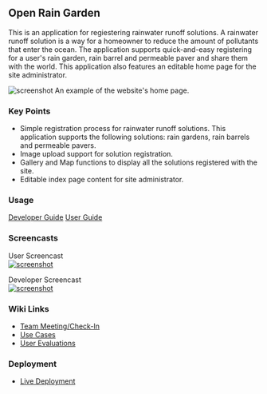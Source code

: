 ## Open Rain Garden

This is an application for regiestering rainwater runoff solutions. A rainwater runoff solution is a way for a homeowner to reduce the amount of pollutants that enter the ocean. The application supports quick-and-easy registering for a user's rain garden, rain barrel and permeable paver and share them with the world. This application also features an editable home page for the site administrator. 

![screenshot](https://raw.githubusercontent.com/OpenRainGarden/OpenRainGarden/version-1.1/public/usecase3/homepage.jpg)
An example of the website's home page.

### Key Points
- Simple registration process for rainwater runoff solutions. This application supports the following solutions: rain gardens, rain barrels and permeable pavers.
- Image upload support for solution registration.
- Gallery and Map functions to display all the solutions registered with the site.
- Editable index page content for site administrator.

### Usage

[Developer Guide](https://github.com/OpenRainGarden/OpenRainGarden/wiki/Developer-Guide)
[User Guide](https://github.com/OpenRainGarden/OpenRainGarden/wiki/User-Guide)

### Screencasts

User Screencast  
[![screenshot](https://raw.githubusercontent.com/OpenRainGarden/OpenRainGarden/version-1.1/public/install/yt-user.png)](https://www.youtube.com/watch?v=OGkJtrqba_A)


Developer Screencast  
[![screenshot](https://raw.githubusercontent.com/OpenRainGarden/OpenRainGarden/version-1.1/public/install/yt-developer.png)](https://www.youtube.com/watch?v=5RLiTqGaDks)

### Wiki Links

* [Team Meeting/Check-In](https://github.com/OpenRainGarden/OpenRainGarden/wiki/Team-Meetings-&-Check-In)
* [Use Cases](https://github.com/OpenRainGarden/OpenRainGarden/wiki/Use-Cases-3.0)
* [User Evaluations](hhttps://github.com/OpenRainGarden/OpenRainGarden/wiki/User-Evaluations)

### Deployment
* [Live Deployment](http://openraingarden.openraingarden.cloudbees.net/)

